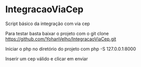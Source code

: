 # IntegracaoViaCep
Script básico da integração com via cep

Para testar basta baixar o projeto com o git clone https://github.com/YohanVelho/IntegracaoViaCep.git

Iniciar o php no diretório do projeto com php -S 127.0.0.1:8000

Inserir um cep válido e clicar em enviar
